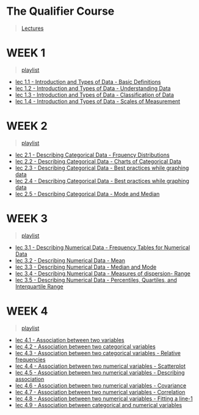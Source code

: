 # The Qualifier Course
>[Lectures](https://www.youtube.com/watch?v=0w2rKt-G6ws&list=TLGGaR4QwL80RooxODA5MjAyMQ)

# WEEK 1

> [playlist](http://www.youtube.com/watch_videos?video_ids=0w2rKt-G6ws,PXYtFNTVeVY,6w71IUzKz2o,EVGVlzMuhIo)

+ [lec 1.1 - Introduction and Types of Data - Basic Definitions](https://www.youtube.com/watch?v=0w2rKt-G6ws)
+ [lec 1.2 - Introduction and Types of Data - Understanding Data](https://www.youtube.com/watch?v=PXYtFNTVeVY)
+ [lec 1.3 -  Introduction and Types of Data - Classification of Data](https://www.youtube.com/watch?v=6w71IUzKz2o)
+ [lec 1.4 - Introduction and Types of Data - Scales of Measurement](https://www.youtube.com/watch?v=EVGVlzMuhIo)

# WEEK 2

> [playlist](http://www.youtube.com/watch_videos?video_ids=0-PO41B6zL0,OFDJTgEKLbE,Peh-G_M6Two,4MwZ2_iTkoo,5Z8mhCgGkcE)

+ [lec 2.1 - Describing Categorical Data - Frquency Distributions](https://www.youtube.com/watch?v=0-PO41B6zL0)
+ [lec 2.2 - Describing Categorical Data - Charts of Categorical Data](https://www.youtube.com/watch?v=OFDJTgEKLbE)
+ [lec 2.3 - Describing Categorical Data - Best practices while graphing data](https://www.youtube.com/watch?v=Peh-G_M6Two)
+ [lec 2.4 - Describing Categorical Data - Best practices while graphing data](https://www.youtube.com/watch?v=4MwZ2_iTkoo)
+ [lec 2.5 - Describing Categorical Data - Mode and Median](https://www.youtube.com/watch?v=5Z8mhCgGkcE)

# WEEK 3

> [playlist](http://www.youtube.com/watch_videos?video_ids=wifCmIPaBqQ,mT8jZkG9HjM,2qTdQjFGA94,Ju8cRGDTxsQ,3pjSpNbas14)

+ [lec 3.1 - Describing Numerical Data - Frequency Tables for Numerical Data](https://www.youtube.com/watch?v=wifCmIPaBqQ)
+ [lec 3.2  - Describing Numerical Data - Mean](https://www.youtube.com/watch?v=mT8jZkG9HjM)
+ [lec 3.3 - Describing Numerical Data - Median and Mode](https://www.youtube.com/watch?v=2qTdQjFGA94)
+ [lec 3.4 - Describing Numerical Data - Measures of dispersion- Range](https://www.youtube.com/watch?v=Ju8cRGDTxsQ)
+ [lec 3.5 - Describing Numerical Data - Percentiles, Quartiles, and Interquartile Range](https://www.youtube.com/watch?v=3pjSpNbas14)

# WEEK 4

> [playlist](http://www.youtube.com/watch_videos?video_ids=XNPfcrDA75Y,iG9ATr_t_ZE,hVC1JYKyusw,38019YAFyN8,mueMrzFnM2Y,0UcFJnqx6S0,v0CaodTv8zw,t1-9_vRZV-c,0q40C-Qu5TE)

+ [lec 4.1 - Association between two variables](https://www.youtube.com/watch?v=XNPfcrDA75Y)
+ [lec 4.2 - Association between two categorical variables](https://www.youtube.com/watch?v=iG9ATr_t_ZE)
+ [lec 4.3 - Association between two categorical variables - Relative frequencies](https://www.youtube.com/watch?v=hVC1JYKyusw)
+ [lec 4.4 - Association between two numerical variables - Scatterplot](https://www.youtube.com/watch?v=38019YAFyN8)
+ [lec 4.5 - Association between two numerical variables - Describing association](https://www.youtube.com/watch?v=mueMrzFnM2Y)
+ [lec 4.6 - Association between two numerical variables - Covariance](https://www.youtube.com/watch?v=0UcFJnqx6S0)
+ [lec 4.7 - Association between two numerical variables - Correlation](https://www.youtube.com/watch?v=v0CaodTv8zw)
+ [lec 4.8 - Association between two numerical variables - Fitting a line-1](https://www.youtube.com/watch?v=t1-9_vRZV-c)
+ [lec 4.9 - Association between categorical and numerical variables](https://www.youtube.com/watch?v=0q40C-Qu5TE)